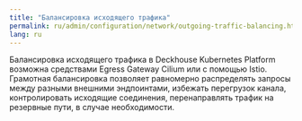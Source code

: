 ```yaml
---
title: "Балансировка исходящего трафика"
permalink: ru/admin/configuration/network/outgoing-traffic-balancing.html
lang: ru
---
```


Балансировка исходящего трафика в Deckhouse Kubernetes Platform возможна средствами Egress Gateway Cilium или с помощью Istio. Грамотная балансировка позволяет равномерно распределять запросы между разными внешними эндпоинтами, избежать перегрузок канала, контролировать исходящие соединения, перенаправлять трафик на резервные пути, в случае необходимости.

<!-- Текст про то, как выбрать подходящий вариант с разводящими ссылками на страницы. -->
